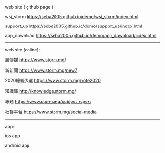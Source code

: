 web site ( github page ) :

wsj_storm
https://seba2005.github.io/demo/wsj_storm/index.html

support_us
https://seba2005.github.io/demo/support_us/index.html

app_download
https://seba2005.github.io/demo/app_download/index.html

-------------------------------------------------------

web site (online):

風傳媒
https://www.storm.mg/

新新聞
https://www.storm.mg/new7

2020總統大選
https://www.storm.mg/vote2020

知識庫
http://knowledge.storm.mg/

專題
https://www.storm.mg/subject-report

社群平台
https://www.storm.mg/social-media

-------------------------------------------------------

app:

ios app


android app

